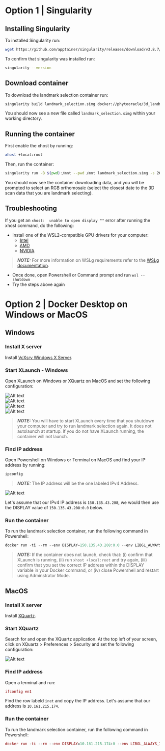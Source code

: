 # Option 1 | Singularity

## Installing Singularity
To installed Singularity run:

```bash
wget https://github.com/apptainer/singularity/releases/download/v3.8.7/singularity-container_3.8.7_amd64.deb && sudo apt install ./singularity-container_3.8.7_amd64.deb
```

To confirm that singularity was installed run:

```bash
singularity --version
```

## Download container
To download the landmark selection container run:

```bash
singularity build landmark_selection.simg docker://phytooracle/3d_landmark_selection:latest
```

You should now see a new file called ```landmark_selection.simg``` within your working directory.

## Running the container
First enable the xhost by running: 

```bash
xhost +local:root
```

Then, run the container:

```bash
singularity run -B $(pwd):/mnt --pwd /mnt landmark_selection.simg -s 2022-02-11__19-59-49-338_lettuce -S 13 -p lettuce -a
```

You should now see the container downloading data, and you will be prompted to select an RGB orthomosaic (select the closest date to the 3D scan data that you are landmark selecting).

## Troubleshooting

If you get an ```xhost:  unable to open display ""``` error after running the xhost command, do the following:

* Install one of the WSL2-compatible GPU drivers for your computer:
    * [Intel](https://www.intel.com/content/www/us/en/download/19344/intel-graphics-windows-dch-drivers.html)
    * [AMD](https://www.amd.com/en/support/kb/release-notes/rn-rad-win-wsl-support)
    * [NVIDIA](https://developer.nvidia.com/cuda/wsl)

> **_NOTE:_** For more information on WSLg requirements refer to the [WSLg documentation](https://learn.microsoft.com/en-us/windows/wsl/tutorials/gui-apps).

* Once done, open Powershell or Command prompt and run ```wsl --shutdown```
* Try the steps above again

# Option 2 | Docker Desktop on Windows or MacOS

## Windows

### Install X server

Install [VcXsrv Windows X Server](https://sourceforge.net/projects/vcxsrv/files/latest/download).

### Start XLaunch - Windows
Open XLaunch on Windows or XQuartz on MacOS and set the following configuration:

![Alt text](figs/config1.png?raw=true "Title") <br/>
![Alt text](figs/config2.png?raw=true "Title") <br/>
![Alt text](figs/config3_up.png?raw=true "Title") <br/>
![Alt text](figs/config4.png?raw=true "Title") <br/>

> **_NOTE:_** You will have to start XLaunch every time that you shutdown your computer and try to run landmark selection again. It does not autolaunch at startup. If you do not have XLaunch running, the container will not launch.

### Find IP address

Open Powershell on Windows or Terminal on MacOS and find your IP address by running:

```powershell
ipconfig
```

> **_NOTE:_** The IP address will be the one labeled IPv4 Address.

![Alt text](figs/ip.png?raw=true "Title") <br/>

Let's assume that our IPv4 IP address is ```150.135.43.208```, we would then use the DISPLAY value of ```150.135.43.208:0.0``` below.

### Run the container
To run the landmark selection container, run the following command in Powershell:

```powershell
docker run -ti --rm --env DISPLAY=150.135.43.208:0.0 --env LIBGL_ALWAYS_INDIRECT=0 phytooracle/3d_landmark_selection -s 2022-02-11__19-59-49-338_lettuce -S 13 -p lettuce -a
```

> **_NOTE:_** If the container does not launch, check that: (i) confirm that XLaunch is running, (ii) run ```xhost +local:root``` and try again, (iii) confirm that you set the correct IP address within the DISPLAY variable in your Docker command, or (iv) close Powershell and restart using Adminstrator Mode.

## MacOS

### Install X server

Install [XQuartz](https://github.com/XQuartz/XQuartz/releases/download/XQuartz-2.8.5/XQuartz-2.8.5.pkg).

### Start XQuartz
Search for and open the XQuartz application. At the top left of your screen, click on XQuartz > Preferences > Security and set the following configuration:

![Alt text](figs/mac1.png?raw=true "Title") <br/>

### Find IP address

Open a terminal and run:

```mac
ifconfig en1
```

Find the row labeld ```inet``` and copy the IP address. Let's assume that our address is ```10.161.215.174```.

### Run the container
To run the landmark selection container, run the following command in Powershell:

```mac
docker run -ti --rm --env DISPLAY=10.161.215.174:0 --env LIBGL_ALWAYS_INDIRECT=0 --privileged phytooracle/3d_landmark_selection -s 2022-02-11__19-59-49-338_lettuce -S 13 -p lettuce -a
```